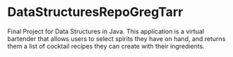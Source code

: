 # DataStructuresRepoGregTarr

Final Project for Data Structures in Java.  This application is a virtual bartender that allows users to select spirits they have on hand, and returns them a list of cocktail recipes they can create with their ingredients.  
